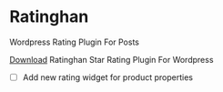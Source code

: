 # Ratinghan
Wordpress Rating Plugin For Posts

[Download](https://github.com/gokhancelebi/ratinghan/releases/download/v1/ratinghan.zip) Ratinghan Star Rating Plugin For Wordpress

- [ ] Add new rating widget for product properties 
